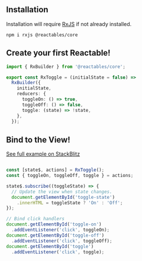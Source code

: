 ## Installation

Installation will require [RxJS](https://rxjs.dev/) if not already installed.

`npm i rxjs @reactables/core`

## Create your first Reactable!

```typescript
import { RxBuilder } from '@reactables/core';

export const RxToggle = (initialState = false) =>
  RxBuilder({
    initialState,
    reducers: {
      toggleOn: () => true,
      toggleOff: () => false,
      toggle: (state) => !state,
    },
  });

```

## Bind to the View!

[See full example on StackBlitz](https://stackblitz.com/edit/github-qtpo1k-gvgbvy?file=src%2Findex.js)

```typescript

const [state$, actions] = RxToggle();
const { toggleOn, toggleOff, toggle } = actions;

state$.subscribe((toggleState) => {
  // Update the view when state changes.
  document.getElementById('toggle-state')
    .innerHTML = toggleState ? 'On' : 'Off';
});

// Bind click handlers
document.getElementById('toggle-on')
  .addEventListener('click', toggleOn);
document.getElementById('toggle-off')
  .addEventListener('click', toggleOff);
document.getElementById('toggle')
  .addEventListener('click', toggle);


```

